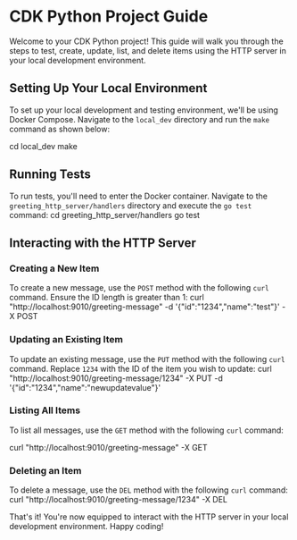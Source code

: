 # CDK Python Project Guide

Welcome to your CDK Python project! This guide will walk you through the steps to test, create, update, list, and delete items using the HTTP server in your local development environment.


## Setting Up Your Local Environment

To set up your local development and testing environment, we'll be using Docker Compose. Navigate to the `local_dev` directory and run the `make` command as shown below:

cd local_dev
make

## Running Tests

To run tests, you'll need to enter the Docker container. Navigate to the `greeting_http_server/handlers` directory and execute the `go test` command:
cd greeting_http_server/handlers
go test


## Interacting with the HTTP Server

### Creating a New Item

To create a new message, use the `POST` method with the following `curl` command. Ensure the ID length is greater than 1:
curl "http://localhost:9010/greeting-message" -d '{"id":"1234","name":"test"}' -X POST


### Updating an Existing Item

To update an existing message, use the `PUT` method with the following `curl` command. Replace `1234` with the ID of the item you wish to update:
curl "http://localhost:9010/greeting-message/1234"  -X PUT -d '{"id":"1234","name":"newupdatevalue"}'


### Listing All Items

To list all messages, use the `GET` method with the following `curl` command:

curl "http://localhost:9010/greeting-message" -X GET


### Deleting an Item

To delete a message, use the `DEL` method with the following `curl` command:
curl "http://localhost:9010/greeting-message/1234" -X DEL  

That's it! You're now equipped to interact with the HTTP server in your local development environment. Happy coding!